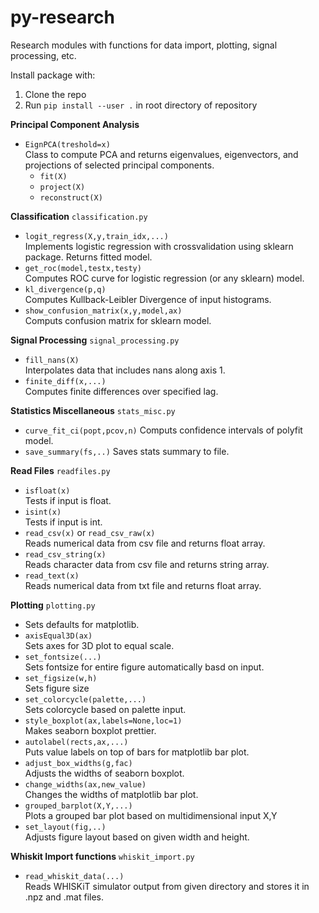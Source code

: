 # py-research

Research modules with functions for data import, plotting, signal processing, etc.

Install package with:

1. Clone the repo
2. Run `pip install --user .` in root directory of repository

**Principal Component Analysis**
- `EignPCA(treshold=x)`\
  Class to compute PCA and returns eigenvalues, eigenvectors, and projections of selected principal components.
  - `fit(X)`
  - `project(X)`
  - `reconstruct(X)`
  
**Classification**
`classification.py`

- `logit_regress(X,y,train_idx,...)`\
  Implements logistic regression with crossvalidation using sklearn package. Returns fitted model.
- `get_roc(model,testx,testy)`\
  Computes ROC curve for logistic regression (or any sklearn) model.
- `kl_divergence(p,q)`\
  Computes Kullback-Leibler Divergence of input histograms.
- `show_confusion_matrix(x,y,model,ax)`\
  Computs confusion matrix for sklearn model.

**Signal Processing**
`signal_processing.py`

- `fill_nans(X)`\
  Interpolates data that includes nans along axis 1.
- `finite_diff(x,...)`\
  Computes finite differences over specified lag.

**Statistics Miscellaneous**
`stats_misc.py`

- `curve_fit_ci(popt,pcov,n)`
  Computs confidence intervals of polyfit model.
- `save_summary(fs,..)`
  Saves stats summary to file.

**Read Files**
`readfiles.py`

- `isfloat(x)`\
  Tests if input is float.
- `isint(x)`\
  Tests if input is int.
- `read_csv(x)` or `read_csv_raw(x)`\
  Reads numerical data from csv file and returns float array.
- `read_csv_string(x)`\
  Reads character data from csv file and returns string array.
- `read_text(x)`\
  Reads numerical data from txt file and returns float array.

**Plotting**
`plotting.py`

- Sets defaults for matplotlib.
- `axisEqual3D(ax)`\
  Sets axes for 3D plot to equal scale.
- `set_fontsize(...)`\
  Sets fontsize for entire figure automatically basd on input.
- `set_figsize(w,h)`\
  Sets figure size
- `set_colorcycle(palette,...)`\
  Sets colorcycle based on palette input.
- `style_boxplot(ax,labels=None,loc=1)`\
  Makes seaborn boxplot prettier.
- `autolabel(rects,ax,...)`\
  Puts value labels on top of bars for matplotlib bar plot.
- `adjust_box_widths(g,fac)`\
  Adjusts the widths of seaborn boxplot.
- `change_widths(ax,new_value)`\
  Changes the widths of matplotlib bar plot.
- `grouped_barplot(X,Y,...)`\
  Plots a grouped bar plot based on multidimensional input X,Y
- `set_layout(fig,..)`\
  Adjusts figure layout based on given width and height.

**Whiskit Import functions**
`whiskit_import.py`

- `read_whiskit_data(...)`\
  Reads WHISKiT simulator output from given directory and stores it in .npz and .mat files.
